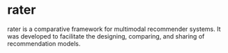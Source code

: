 # rater
rater is a comparative framework for multimodal recommender systems. It was developed to facilitate the designing, comparing, and sharing of recommendation models.
